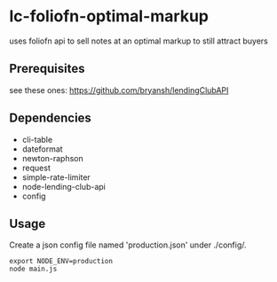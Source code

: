 # lc-foliofn-optimal-markup

uses foliofn api to sell notes at an optimal markup to still attract buyers

## Prerequisites

see these ones: https://github.com/bryansh/lendingClubAPI

## Dependencies

* cli-table
* dateformat
* newton-raphson
* request
* simple-rate-limiter
* node-lending-club-api
* config

## Usage

Create a json config file named 'production.json' under ./config/.

````
export NODE_ENV=production
node main.js
````
